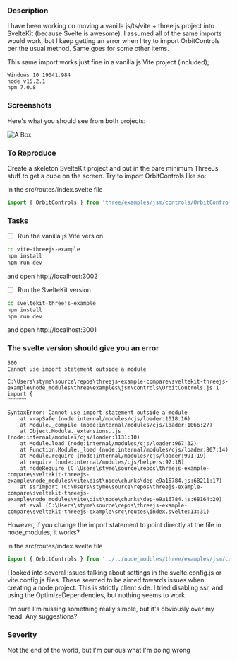 ### Description

I have been working on moving a vanilla js/ts/vite + three.js project into SvelteKit (because Svelte is awesome). I assumed all of the same imports would work, but I keep getting an error when I try to import OrbitControls per the usual method. Same goes for some other items.

This same import works just fine in a vanilla js Vite project (included);

```code
Windows 10 19041.984
node v15.2.1
npm 7.0.8
```

### Screenshots

Here's what you should see from both projects:

![A Box](https://lh3.googleusercontent.com/pw/ACtC-3c3OSKqTwuvcP8gczTo-TGEdNYPpDixEsySQJGkyhKVQ_AqmeiFFgat_omU3WNigLJykkvnhW_D5Boj9yk_hXD57mFVHxH2iZHC91E4oMHIbGrZlf38QfblFvWX3QkKEsrzEAzsMbegyS6ozs_Ln6ZKhw=w920-h492-no?authuser=0)

### To Reproduce

Create a skeleton SvelteKit project and put in the bare minimum ThreeJs stuff to get a cube on the screen. Try to import OrbitControls like so:

in the src/routes/index.svelte file

```javascript
import { OrbitControls } from 'three/examples/jsm/controls/OrbitControls';
```

### Tasks

-   [ ] Run the vanilla js Vite version

```bash
cd vite-threejs-example
npm install
npm run dev
```

and open http://localhost:3002

-   [ ] Run the SvelteKit version

```bash
cd sveltekit-threejs-example
npm install
npm run dev
```

and open http://localhost:3001

### The svelte version should give you an error

```code
500
Cannot use import statement outside a module

C:\Users\styme\source\repos\threejs-example-compare\sveltekit-threejs-example\node_modules\three\examples\jsm\controls\OrbitControls.js:1
import {
^^^^^^

SyntaxError: Cannot use import statement outside a module
    at wrapSafe (node:internal/modules/cjs/loader:1018:16)
    at Module._compile (node:internal/modules/cjs/loader:1066:27)
    at Object.Module._extensions..js (node:internal/modules/cjs/loader:1131:10)
    at Module.load (node:internal/modules/cjs/loader:967:32)
    at Function.Module._load (node:internal/modules/cjs/loader:807:14)
    at Module.require (node:internal/modules/cjs/loader:991:19)
    at require (node:internal/modules/cjs/helpers:92:18)
    at nodeRequire (C:\Users\styme\source\repos\threejs-example-compare\sveltekit-threejs-example\node_modules\vite\dist\node\chunks\dep-e9a16784.js:68211:17)
    at ssrImport (C:\Users\styme\source\repos\threejs-example-compare\sveltekit-threejs-example\node_modules\vite\dist\node\chunks\dep-e9a16784.js:68164:20)
    at eval (C:\Users\styme\source\repos\threejs-example-compare\sveltekit-threejs-example\src\routes\index.svelte:13:31)
```

However, if you change the import statement to point directly at the file in node_modules, it works?

in the src/routes/index.svelte file

```javascript
import { OrbitControls } from '../../node_modules/three/examples/jsm/controls/OrbitControls';
```

I looked into several issues talking about settings in the svelte.config.js or vite.config.js files. These seemed to be aimed towards issues when creating a node project. This is strictly client side. I tried disabling ssr, and using the OptimizeDependencies, but nothing seems to work.

I'm sure I'm missing something really simple, but it's obviously over my head. Any suggestions?

### Severity

Not the end of the world, but I'm curious what I'm doing wrong
